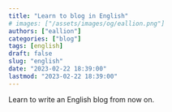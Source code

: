 ```yaml
---
title: "Learn to blog in English"
# images: ["/assets/images/og/eallion.png"]
authors: ["eallion"]
categories: ["blog"]
tags: [english]
draft: false
slug: "english"
date: "2023-02-22 18:39:00"
lastmod: "2023-02-22 18:39:00"
---
```


Learn to write an English blog from now on.
